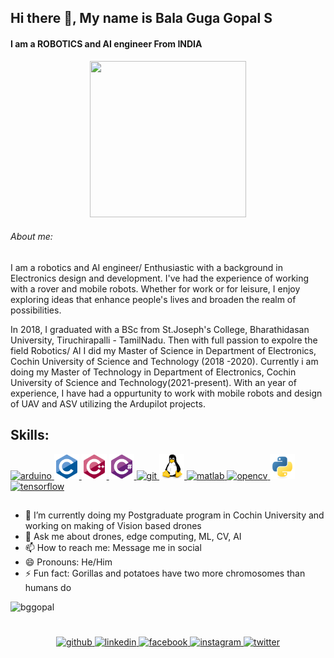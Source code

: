 ## Hi there 👋, My name is Bala Guga Gopal S
#### I am a ROBOTICS and AI engineer From INDIA

<p align="center">
    <img src="https://i.pinimg.com/originals/a8/d5/ba/a8d5baeb06fc12c77ccefd0121010d20.gif" width="250" height="250" >
</p>

###### About me:

I am a robotics and AI engineer/ Enthusiastic with a background in Electronics design and development. I've had the experience of working with a rover and mobile robots. Whether for work or for leisure, I enjoy exploring ideas that enhance people's lives and broaden the realm of possibilities.

In 2018, I graduated with a BSc from St.Joseph's College, Bharathidasan University, Tiruchirapalli - TamilNadu. Then with full passion to expolre the field Robotics/ AI I did my Master of Science in Department of Electronics, Cochin University of Science and Technology (2018 -2020). Currently i am doing my Master of Technology in Department of Electronics, Cochin University of Science and Technology(2021-present). With an year of experience, I have had a oppurtunity to work with mobile robots and design of UAV and ASV utilizing the Ardupilot projects.  

## Skills: 

<p> <a href="https://www.arduino.cc/" target="_blank" rel="noreferrer"> <img src="https://cdn.worldvectorlogo.com/logos/arduino-1.svg" alt="arduino" width="40" height="40"/> </a> <a href="https://www.cprogramming.com/" target="_blank" rel="noreferrer"> <img src="https://raw.githubusercontent.com/devicons/devicon/master/icons/c/c-original.svg" alt="c" width="40" height="40"/> </a> <a href="https://www.w3schools.com/cpp/" target="_blank" rel="noreferrer"> <img src="https://raw.githubusercontent.com/devicons/devicon/master/icons/cplusplus/cplusplus-original.svg" alt="cplusplus" width="40" height="40"/> </a> <a href="https://www.w3schools.com/cs/" target="_blank" rel="noreferrer"> <img src="https://raw.githubusercontent.com/devicons/devicon/master/icons/csharp/csharp-original.svg" alt="csharp" width="40" height="40"/> </a> <a href="https://git-scm.com/" target="_blank" rel="noreferrer"> <img src="https://www.vectorlogo.zone/logos/git-scm/git-scm-icon.svg" alt="git" width="40" height="40"/> </a> <a href="https://www.linux.org/" target="_blank" rel="noreferrer"> <img src="https://raw.githubusercontent.com/devicons/devicon/master/icons/linux/linux-original.svg" alt="linux" width="40" height="40"/> </a> <a href="https://www.mathworks.com/" target="_blank" rel="noreferrer"> <img src="https://upload.wikimedia.org/wikipedia/commons/2/21/Matlab_Logo.png" alt="matlab" width="40" height="40"/> </a> <a href="https://opencv.org/" target="_blank" rel="noreferrer"> <img src="https://www.vectorlogo.zone/logos/opencv/opencv-icon.svg" alt="opencv" width="40" height="40"/> </a> <a href="https://www.python.org" target="_blank" rel="noreferrer"> <img src="https://raw.githubusercontent.com/devicons/devicon/master/icons/python/python-original.svg" alt="python" width="40" height="40"/> </a> <a href="https://www.tensorflow.org" target="_blank" rel="noreferrer"> <img src="https://www.vectorlogo.zone/logos/tensorflow/tensorflow-icon.svg" alt="tensorflow" width="40" height="40"/> </a> </p>

##

- 🔭 I’m currently doing my Postgraduate program in Cochin University and working on making of Vision based drones 
- 💬 Ask me about drones, edge computing, ML, CV, AI 
- 📫 How to reach me: Message me in social 
- 😄 Pronouns: He/Him 
- ⚡ Fun fact: Gorillas and potatoes have two more chromosomes than humans do 


<p align="left"> <img src="https://komarev.com/ghpvc/?username=bggopal&label=Profile%20views&color=0e75b6&style=flat" alt="bggopal" /> </p>

#
<p align="center"> <a href="https://github.com/Bggopal"> <img src="https://cdn.jsdelivr.net/npm/simple-icons@3.0.1/icons/github.svg" alt="github" width="40" height="40"/> </a> <a href="https://www.linkedin.com/in/bala-guga-gopal-s-84a850166/"> <img src="https://cdn.jsdelivr.net/npm/simple-icons@3.0.1/icons/linkedin.svg" alt="linkedin" width="40" height="40"> </a> <a href="https://www.facebook.com/bala.g.gopal"> <img src="https://cdn.jsdelivr.net/npm/simple-icons@3.0.1/icons/facebook.svg" alt="facebook" width="40" height="40"> </a> <a href="https://www.instagram.com/bala_guga_gopal/"> <img src="https://cdn.jsdelivr.net/npm/simple-icons@3.0.1/icons/instagram.svg" alt="instagram" width="40" height="40"> </a> <a href="https://twitter.com/BalaGugaGopal"> <img src="https://cdn.jsdelivr.net/npm/simple-icons@3.0.1/icons/twitter.svg" alt="twitter" width="40" height="40"> </a> </p>
